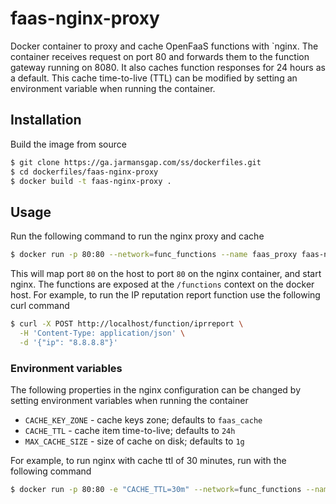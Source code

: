 # faas-nginx-proxy
Docker container to proxy and cache OpenFaaS functions with `nginx. The container receives request on port 80 and forwards them to the function gateway running on 8080. It also caches function responses for 24 hours as a default. This cache time-to-live (TTL) can be modified by setting an environment variable when running the container.

## Installation
Build the image from source 
```bash
$ git clone https://ga.jarmansgap.com/ss/dockerfiles.git
$ cd dockerfiles/faas-nginx-proxy
$ docker build -t faas-nginx-proxy .
```

## Usage
Run the following command to run the nginx proxy and cache
```bash
$ docker run -p 80:80 --network=func_functions --name faas_proxy faas-nginx-proxy
```
This will map port `80` on the host to port `80` on the nginx container, and start nginx. The functions are exposed at the `/functions` context on the docker host. For example, to run the IP reputation report function use the following curl command
```bash
$ curl -X POST http://localhost/function/iprreport \
  -H 'Content-Type: application/json' \
  -d '{"ip": "8.8.8.8"}'
```

### Environment variables
The following properties in the nginx configuration can be changed by setting environment variables when running the container
* `CACHE_KEY_ZONE` - cache keys zone; defaults to `faas_cache`
* `CACHE_TTL` - cache item time-to-live; defaults to `24h`
* `MAX_CACHE_SIZE` - size of cache on disk; defaults to `1g`

For example, to run nginx with cache ttl of 30 minutes, run with the following command
```bash
$ docker run -p 80:80 -e "CACHE_TTL=30m" --network=func_functions --name faas_proxy faas-nginx-proxy
```
